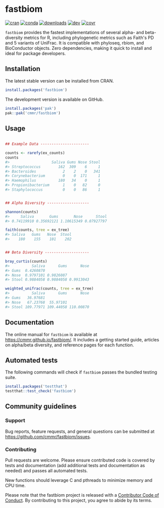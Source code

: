 # fastbiom

<!-- badges: start -->
[![cran](https://www.r-pkg.org/badges/version/fastbiom)](https://CRAN.R-project.org/package=fastbiom)
[![conda](https://anaconda.org/conda-forge/r-fastbiom/badges/version.svg)](https://anaconda.org/conda-forge/r-fastbiom)
[![downloads](https://cranlogs.r-pkg.org/badges/grand-total/fastbiom)](https://cranlogs.r-pkg.org/)
[![dev](https://github.com/cmmr/fastbiom/actions/workflows/R-CMD-check.yaml/badge.svg)](https://github.com/cmmr/fastbiom/actions/workflows/R-CMD-check.yaml)
[![covr](https://codecov.io/gh/cmmr/fastbiom/graph/badge.svg)](https://app.codecov.io/gh/cmmr/fastbiom)
<!-- badges: end -->

`fastbiom` provides the fastest implementations of several alpha- and 
beta-diversity metrics for R, including phylogenetic metrics such as Faith's PD 
and 5 variants of UniFrac. It is compatible with phyloseq, rbiom, and 
BioConductor objects. Zero dependencies, making it quick to install and ideal
for package developers.



## Installation

The latest stable version can be installed from CRAN.

``` r
install.packages('fastbiom')
```

The development version is available on GitHub.

``` r
install.packages('pak')
pak::pak('cmmr/fastbiom')
```



## Usage

``` r

## Example Data ----------------------

counts <- rarefy(ex_counts)
counts
#>                   Saliva Gums Nose Stool
#> Streptococcus        162  309    6     1
#> Bacteroides            2    2    0   341
#> Corynebacterium        0    0  171     1
#> Haemophilus          180   34    0     1
#> Propionibacterium      1    0   82     0
#> Staphylococcus         0    0   86     1


## Alpha Diversity -------------------

shannon(counts)
#>     Saliva       Gums       Nose      Stool 
#> 0.74119910 0.35692121 1.10615349 0.07927797 

faith(counts, tree = ex_tree)
#> Saliva   Gums   Nose  Stool 
#>    180    155    101    202 


## Beta Diversity --------------------

bray_curtis(counts)
#>          Saliva      Gums      Nose
#> Gums  0.4260870                    
#> Nose  0.9797101 0.9826087          
#> Stool 0.9884058 0.9884058 0.9913043

weighted_unifrac(counts, tree = ex_tree)
#>          Saliva      Gums      Nose
#> Gums   36.97681                    
#> Nose   67.23768  55.97101          
#> Stool 109.77971 109.44058 110.00870
```



## Documentation

The online manual for `fastbiom` is available at
<https://cmmr.github.io/fastbiom/>. It includes a getting started guide,
articles on alpha/beta diversity, and reference pages for each function.



## Automated tests

The following commands will check if `fastbiom` passes the bundled testing
suite.

``` r
install.packages('testthat')
testthat::test_check('fastbiom')
```



## Community guidelines


### Support

Bug reports, feature requests, and general questions can be submitted at
<https://github.com/cmmr/fastbiom/issues>.


### Contributing

Pull requests are welcome. Please ensure contributed code is covered by
tests and documentation (add additional tests and documentation as
needed) and passes all automated tests.

New functions should leverage C and pthreads to minimize memory and CPU time.

Please note that the fastbiom project is released with a [Contributor Code of
Conduct](https://cmmr.github.io/fastbiom/CODE_OF_CONDUCT.html). By contributing
to this project, you agree to abide by its terms.
